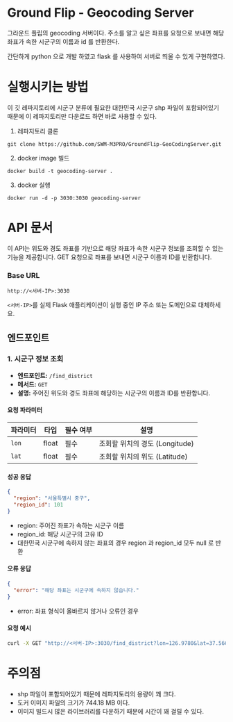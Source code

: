 # Ground Flip - Geocoding Server
그라운드 플립의 geocoding 서버이다. 주소를 알고 싶은 좌표를 요청으로 보내면 해당 좌표가 속한 시군구의 이름과 id 를 반환한다.

간단하게 python 으로 개발 하였고 flask 를 사용하여 서버로 띄울 수 있게 구현하였다.

# 실행시키는 방법
이 깃 레파지토리에 시군구 분류에 필요한 대한민국 시군구 shp 파일이 포함되어있기 때문에 이 레파지토리만 다운로드 하면 바로 사용할 수 있다.
1. 레파지토리 클론
```
git clone https://github.com/SWM-M3PRO/GroundFlip-GeoCodingServer.git
```

2. docker image 빌드
```
docker build -t geocoding-server .
```

3. docker 실행
```
docker run -d -p 3030:3030 geocoding-server
```
# API 문서
이 API는 위도와 경도 좌표를 기반으로 해당 좌표가 속한 시군구 정보를 조회할 수 있는 기능을 제공합니다. GET 요청으로 좌표를 보내면 시군구 이름과 ID를 반환합니다.
### Base URL
`http://<서버-IP>:3030`

`<서버-IP>`를 실제 Flask 애플리케이션이 실행 중인 IP 주소 또는 도메인으로 대체하세요.

## 엔드포인트

### 1. 시군구 정보 조회

- **엔드포인트:** `/find_district`
- **메서드:** `GET`
- **설명:** 주어진 위도와 경도 좌표에 해당하는 시군구의 이름과 ID를 반환합니다.

#### 요청 파라미터

| 파라미터 | 타입   | 필수 여부 | 설명                                |
|----------|--------|-----------|-------------------------------------|
| `lon`    | float  | 필수      | 조회할 위치의 경도 (Longitude)      |
| `lat`    | float  | 필수      | 조회할 위치의 위도 (Latitude)       |

#### 성공 응답

```json
{
  "region": "서울특별시 중구",
  "region_id": 101
}
```

- region: 주어진 좌표가 속하는 시군구 이름
- region_id: 해당 시군구의 고유 ID
- 대한민국 시군구에 속하지 않는 좌표의 경우 region 과  region_id 모두 null 로 반환
#### 오류 응답
```json
{
  "error": "해당 좌표는 시군구에 속하지 않습니다."
}
```
- error: 좌표 형식이 올바르지 않거나 오류인 경우

#### 요청 예시
```bash
curl -X GET "http://<서버-IP>:3030/find_district?lon=126.9780&lat=37.5665"
```

# 주의점
- shp 파일이 포함되어있기 때문에 레파지토리의 용량이 꽤 크다.
- 도커 이미지 파일의 크기가 744.18 MB 이다.
- 이미지 빌드시 많은 라이브러리를 다운하기 때문에 시간이 꽤 걸릴 수 있다.